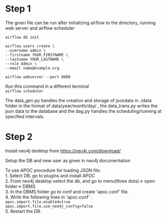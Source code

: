 # Step 1
The given file can be run after initializing airflow to the directory, running web server and airflow scheduler

`airflow db init`

`airflow users create \` \
 `--username admin \` \
 `--firstname YOUR_FIRSTNAME \` \
 `--lastname YOUR_LASTNAME \` \
 `--role Admin \` \
 `--email name@example.org` 

`airflow webserver --port 8080` 

Run this command in a different terminal \
`airflow scheduler`

The data_gen.py handles the creation and storage of jsondata in ./data folder in the format of data/year/month/day/ , the data_trans.py writes the json data to the database and the dag.py handles the scheduling/running at specified intervals.

# Step 2

Install neo4j desktop from https://neo4j.com/download/

Setup the DB and new user as given in neo4j documentation

To use APOC procedure for loading JSON file:\
	1. Select DB, go to plugins and install APOC\
	2. From neo4j desktop select the db, and go to menu(three dots)-> open folder-> DBMS\
	3. In the DBMS folder go to conf and create 'apoc.conf' file.\
	4. Write the following lines in 'apoc.conf' :\
	`apoc.import.file.enabled=true` \
	`apoc.import.file.use_neo4j_config=false` \
	5. Restart the DB.
